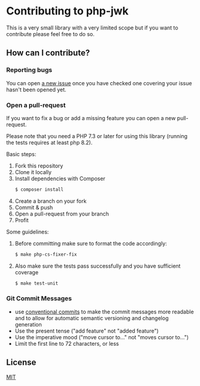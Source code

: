 # Contributing to php-jwk

This is a very small library with a very limited scope but if you want to contribute please feel free to do so.

## How can I contribute?

### Reporting bugs

You can open [a new issue](https://github.com/Strobotti/php-jwk/issues) once you have checked one covering your issue hasn't been opened yet.

### Open a pull-request

If you want to fix a bug or add a missing feature you can open a new pull-request.

Please note that you need a PHP 7.3 or later for using this library (running the tests requires at least php 8.2).

Basic steps:

1. Fork this repository
1. Clone it locally
1. Install dependencies with Composer
    ```bash
    $ composer install
    ```
1. Create a branch on your fork
1. Commit & push
1. Open a pull-request from your branch
1. Profit

Some guidelines:

1. Before committing make sure to format the code accordingly:
    ```bash
    $ make php-cs-fixer-fix
    ```
1. Also make sure the tests pass successfully and you have sufficient coverage
    ```bash
    $ make test-unit
    ```

### Git Commit Messages

* use [conventional commits](https://www.conventionalcommits.org/en/v1.0.0/) to make the commit messages more readable and to allow for automatic semantic versioning and changelog generation
* Use the present tense ("add feature" not "added feature")
* Use the imperative mood ("move cursor to..." not "moves cursor to...")
* Limit the first line to 72 characters, or less

## License

[MIT](https://github.com/Strobotti/php-jwk/blob/master/LICENSE)
